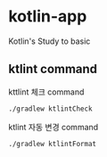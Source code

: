 # kotlin-app


Kotlin's Study to basic



## ktlint command

kttlint 체크 command

```bash
./gradlew ktlintCheck
```

ktlint 자동 변경 command

```bash
./gradlew ktlintFormat
```
